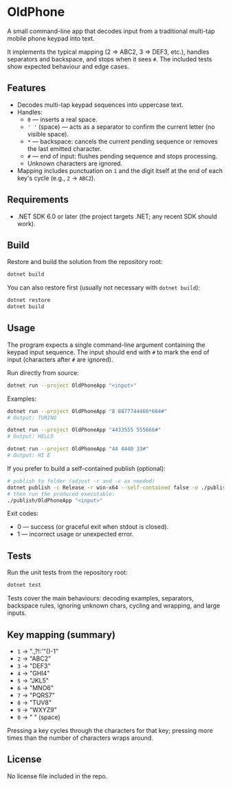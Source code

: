 # OldPhone

A small command-line app that decodes input from a traditional multi-tap mobile phone keypad into text.

It implements the typical mapping (2 => ABC2, 3 => DEF3, etc.), handles separators and backspace, and stops when it sees `#`. The included tests show expected behaviour and edge cases.

## Features

- Decodes multi-tap keypad sequences into uppercase text.
- Handles:
  - `0` — inserts a real space.
  - `' '` (space) — acts as a separator to confirm the current letter (no visible space).
  - `*` — backspace: cancels the current pending sequence or removes the last emitted character.
  - `#` — end of input: flushes pending sequence and stops processing.
  - Unknown characters are ignored.
- Mapping includes punctuation on `1` and the digit itself at the end of each key's cycle (e.g., `2` -> `ABC2`).

## Requirements

- .NET SDK 6.0 or later (the project targets .NET; any recent SDK should work).

## Build

Restore and build the solution from the repository root:

```bash
dotnet build
```

You can also restore first (usually not necessary with `dotnet build`):

```bash
dotnet restore
dotnet build
```

## Usage

The program expects a single command-line argument containing the keypad input sequence. The input should end with `#` to mark the end of input (characters after `#` are ignored).

Run directly from source:

```bash
dotnet run --project OldPhoneApp "<input>"
```

Examples:

```bash
dotnet run --project OldPhoneApp "8 8877744466*664#"
# Output: TURING

dotnet run --project OldPhoneApp "4433555 555666#"
# Output: HELLO

dotnet run --project OldPhoneApp "44 4440 33#"
# Output: HI E
```

If you prefer to build a self-contained publish (optional):

```bash
# publish to folder (adjust -r and -c as needed)
dotnet publish -c Release -r win-x64 --self-contained false -o ./publish
# then run the produced executable:
./publish/OldPhoneApp "<input>"
```

Exit codes:
- 0 — success (or graceful exit when stdout is closed).
- 1 — incorrect usage or unexpected error.

## Tests

Run the unit tests from the repository root:

```bash
dotnet test
```

Tests cover the main behaviours: decoding examples, separators, backspace rules, ignoring unknown chars, cycling and wrapping, and large inputs.

## Key mapping (summary)

- `1` -> ".,?!:'\"()-1"
- `2` -> "ABC2"
- `3` -> "DEF3"
- `4` -> "GHI4"
- `5` -> "JKL5"
- `6` -> "MNO6"
- `7` -> "PQRS7"
- `8` -> "TUV8"
- `9` -> "WXYZ9"
- `0` -> " " (space)

Pressing a key cycles through the characters for that key; pressing more times than the number of characters wraps around.

## License

No license file included in the repo.

